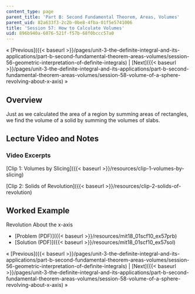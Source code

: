```yaml
---
content_type: page
parent_title: 'Part B: Second Fundamental Theorem, Areas, Volumes'
parent_uid: 82a633f3-2c2b-0be8-4fba-01f5e5741006
title: 'Session 57: How to Calculate Volumes'
uid: 896b940a-6076-521f-f57b-68f0bccc57a0
---
```


« [Previous]({{< baseurl >}}/pages/unit-3-the-definite-integral-and-its-applications/part-b-second-fundamental-theorem-areas-volumes/session-56-geometric-interpretation-of-definite-integrals) | [Next]({{< baseurl >}}/pages/unit-3-the-definite-integral-and-its-applications/part-b-second-fundamental-theorem-areas-volumes/session-58-volume-of-a-sphere-revolving-about-x-axis) »

Overview
--------

Just as we calculated the area of a region by summing areas of rectangles, we find the volume of a solid by summing the volumes of slabs.

Lecture Video and Notes
-----------------------

### Video Excerpts

[Clip 1: Volumes by Slicing]({{< baseurl >}}/resources/clip-1-volumes-by-slicing)

[Clip 2: Solids of Revolution]({{< baseurl >}}/resources/clip-2-solids-of-revolution)

Worked Example
--------------

Revolution About the x-axis

*   [Problem (PDF)]({{< baseurl >}}/resources/mit18_01scf10_ex57prb)
*   [Solution (PDF)]({{< baseurl >}}/resources/mit18_01scf10_ex57sol)

« [Previous]({{< baseurl >}}/pages/unit-3-the-definite-integral-and-its-applications/part-b-second-fundamental-theorem-areas-volumes/session-56-geometric-interpretation-of-definite-integrals) | [Next]({{< baseurl >}}/pages/unit-3-the-definite-integral-and-its-applications/part-b-second-fundamental-theorem-areas-volumes/session-58-volume-of-a-sphere-revolving-about-x-axis) »